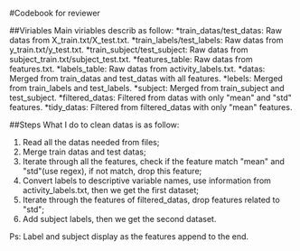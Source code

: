 #Codebook for reviewer

##Viriables
Main viriables describ as follow:
*train_datas/test_datas: Raw datas from X_train.txt/X_test.txt.
*train_labels/test_labels: Raw datas from y_train.txt/y_test.txt.
*train_subject/test_subject: Raw datas from subject_train.txt/subject_test.txt.
*features_table: Raw datas from features.txt.
*labels_table: Raw datas from activity_labels.txt.
*datas: Merged from train_datas and test_datas with all features.
*lebels: Merged from train_labels and test_labels.
*subject: Merged from train_subject and test_subject.
*filtered_datas: Filtered from datas with only "mean" and "std" features.
*tidy_datas: Filtered from filtered_datas with only "mean" features.

##Steps
What I do to clean datas is as follow:
1. Read all the datas needed from files;
2. Merge train datas and test datas;
3. Iterate through all the features, check if the feature match "mean" and "std"(use regex), if not match, drop this feature;
4. Convert labels to descriptive variable names, use information from activity_labels.txt, then we get the first dataset;
5. Iterate through the features of filtered_datas, drop features related to "std";
6. Add subject labels, then we get the second dataset.

Ps: Label and subject display as the features append to the end.
